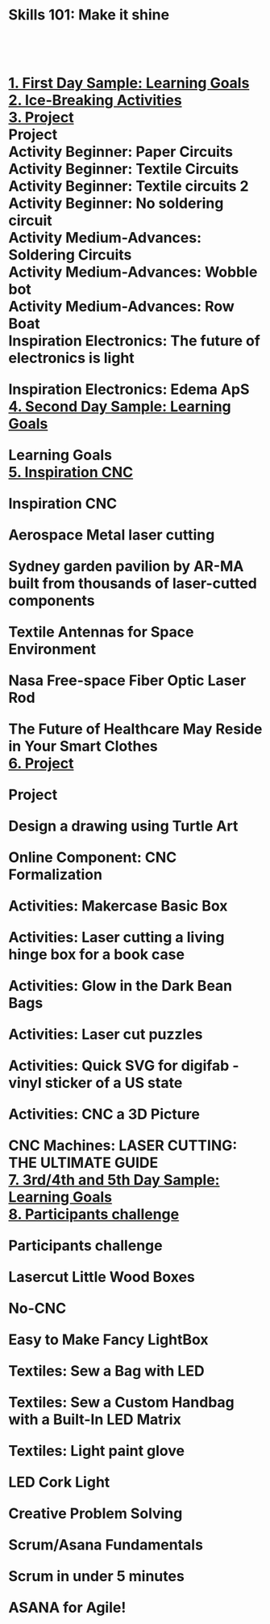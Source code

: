 <HTML>
<h1>Skills 101: Make it shine <h1/>  
<div>
<p class="p2">&nbsp;</p>
</div>
<div>
<p class="p1"><span class="s2"><a href="https://classroom.google.com/u/1/w/MTI3MjU2MTQwMjU1/tc/MTI3NDE5OTgxNjMz">1. First Day Sample: Learning Goals</a></span>&nbsp;<br /> <a href="https://classroom.google.com/u/1/w/MTI3MjU2MTQwMjU1/tc/MTI3NDE5OTgxNjQy"><span class="s2">2. Ice-Breaking Activities</span></a> &nbsp;&nbsp;<br /> <a href="https://classroom.google.com/u/1/w/MTI3MjU2MTQwMjU1/tc/MTI3MzkzMzg3MjYz"><span class="s2">3. Project</span></a><br /> Project<br /> Activity Beginner: Paper Circuits &nbsp;<br /> Activity Beginner: Textile Circuits &nbsp;<br /> Activity Beginner: Textile circuits 2<br /> Activity Beginner: No soldering circuit &nbsp;<br /> Activity Medium-Advances: Soldering Circuits<br /> Activity Medium-Advances: Wobble bot<br /> Activity Medium-Advances: Row Boat &nbsp;<br /> Inspiration Electronics: The future of electronics is light</p>
</div>
<div>
<p class="p3"><span class="s3">Inspiration Electronics: Edema ApS<br /> <a href="https://classroom.google.com/u/1/w/MTI3MjU2MTQwMjU1/tc/MTI3NDM1NDYyMjc2"><span class="s2">4. Second Day Sample: Learning Goals</span></a></span></p>
</div>
<div>
<p class="p3"><span class="s3">Learning Goals<br /> <a href="https://classroom.google.com/u/1/w/MTI3MjU2MTQwMjU1/tc/MTI3NDM1ODYwODk1"><span class="s2">5. Inspiration CNC</span></a></span></p>
</div>
<div>
<p class="p1">Inspiration CNC</p>
</div>
<div>
<p class="p1">Aerospace Metal laser cutting</p>
</div>
<div>
<p class="p1">Sydney garden pavilion by AR-MA built from thousands of laser-cutted components &nbsp;</p>
</div>
<div>
<p class="p1">Textile Antennas for Space Environment</p>
</div>
<div>
<p class="p1">Nasa Free-space Fiber Optic Laser Rod &nbsp;</p>
</div>
<div>
<p class="p1">The Future of Healthcare May Reside in Your Smart Clothes<br /> <a href="https://classroom.google.com/u/1/w/MTI3MjU2MTQwMjU1/tc/MTI3NDY0MTk4MTc5"><span class="s2">6. Project</span></a> &nbsp;</p>
</div>
<div>
<p class="p1">Project</p>
</div>
<div>
<p class="p1">Design a drawing using Turtle Art &nbsp;</p>
</div>
<div>
<p class="p1">Online Component: CNC Formalization &nbsp;</p>
</div>
<div>
<p class="p1">Activities: Makercase Basic Box</p>
</div>
<div>
<p class="p1">Activities: Laser cutting a living hinge box for a book case &nbsp;</p>
</div>
<div>
<p class="p1">Activities: Glow in the Dark Bean Bags &nbsp;</p>
</div>
<div>
<p class="p1">Activities: Laser cut puzzles</p>
</div>
<div>
<p class="p1">Activities: Quick SVG for digifab - vinyl sticker of a US state &nbsp;</p>
</div>
<div>
<p class="p1">Activities: CNC a 3D Picture &nbsp;</p>
</div>
<div>
<p class="p3"><span class="s3">CNC Machines: LASER CUTTING: THE ULTIMATE GUIDE &nbsp;<br /> <a href="https://classroom.google.com/u/1/w/MTI3MjU2MTQwMjU1/tc/MTI3NDc5MzU5MDcw"><span class="s2">7. 3rd/4th and 5th Day Sample: Learning Goals</span></a> &nbsp;<br /> <a href="https://classroom.google.com/u/1/w/MTI3MjU2MTQwMjU1/tc/MTI3NDc5NDExODA2"><span class="s2">8. Participants challenge</span></a> </span></p>
</div>
<div>
<p class="p1">Participants challenge</p>
</div>
<div>
<p class="p1">Lasercut Little Wood Boxes</p>
</div>
<div>
<p class="p1">No-CNC &nbsp;</p>
</div>
<div>
<p class="p1">Easy to Make Fancy LightBox</p>
</div>
<div>
<p class="p1">Textiles: Sew a Bag with LED &nbsp;</p>
</div>
<div>
<p class="p1">Textiles: Sew a Custom Handbag with a Built-In LED Matrix &nbsp;</p>
</div>
<div>
<p class="p1">Textiles: Light paint glove &nbsp;</p>
</div>
<div>
<p class="p1">LED Cork Light</p>
</div>
<div>
<p class="p1">Creative Problem Solving</p>
</div>
<div>
<p class="p1">Scrum/Asana Fundamentals</p>
</div>
<div>
<p class="p1">Scrum in under 5 minutes&nbsp;</p>
</div>
<div>
<p class="p1">ASANA for Agile!</p>
</div>
